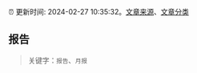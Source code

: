 :alarm_clock: 更新时间: 2024-02-27 10:35:32。[文章来源](/README.md)、[文章分类](/TAGS.md)

## 报告


> 关键字：`报告`、`月报`



